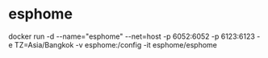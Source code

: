 # esphome
docker run -d --name="esphome" --net=host -p 6052:6052 -p 6123:6123 -e TZ=Asia/Bangkok -v esphome:/config -it esphome/esphome
